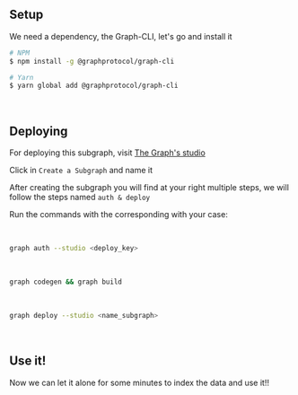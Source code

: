 ## Setup 

We need a dependency, the Graph-CLI, let's go and install it
```bash
# NPM
$ npm install -g @graphprotocol/graph-cli

# Yarn
$ yarn global add @graphprotocol/graph-cli
```

<br>

## Deploying

For deploying this subgraph, visit [The Graph's studio](https://thegraph.com/studio/)

Click in `Create a Subgraph` and name it

After creating the subgraph you will find at your right multiple steps, we will follow the steps named `auth & deploy`

Run the commands with the corresponding with your case:

<br>

```bash
graph auth --studio <deploy_key>
```
<br>

```bash
graph codegen && graph build
```
<br>

```bash
graph deploy --studio <name_subgraph>
```

<br>

## Use it!

Now we can let it alone for some minutes to index the data and use it!!
